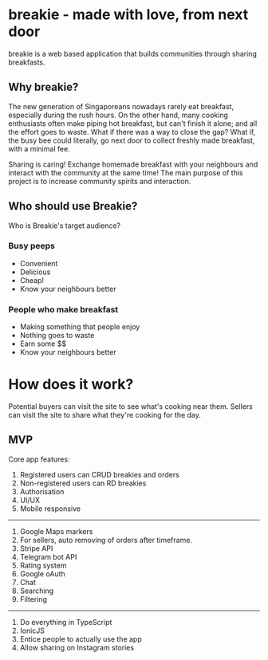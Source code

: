# breakie - made with love, from next door

breakie is a web based application that builds communities through sharing breakfasts.

## Why breakie?
The new generation of Singaporeans nowadays rarely eat breakfast, especially during the rush hours. On the other hand, many cooking enthusiasts often make piping hot breakfast, but can't finish it alone; and all the effort goes to waste. What if there was a way to close the gap? What if, the busy bee could literally, go next door to collect freshly made breakfast, with a minimal fee.

Sharing is caring! Exchange homemade breakfast with your neighbours and interact with the community at the same time! The main purpose of this project is to increase community spirits and interaction.

## Who should use Breakie? 
Who is Breakie's target audience?
### Busy peeps
+ Convenient
+ Delicious
+ Cheap!
+ Know your neighbours better

### People who make breakfast
+ Making something that people enjoy
+ Nothing goes to waste
+ Earn some $$
+ Know your neighbours better

# How does it work?
Potential buyers can visit the site to see what's cooking near them.
Sellers can visit the site to share what they're cooking for the day.

## MVP
Core app features:
1. Registered users can CRUD breakies and orders
2. Non-registered users can RD breakies
3. Authorisation
4. UI/UX
5. Mobile responsive

---- 
1. Google Maps markers
2. For sellers, auto removing of orders after timeframe.
3. Stripe API
4. Telegram bot API
5. Rating system
6. Google oAuth
7. Chat
8. Searching
9. Filtering

----
1. Do everything in TypeScript
2. IonicJS
3. Entice people to actually use the app
4. Allow sharing on Instagram stories